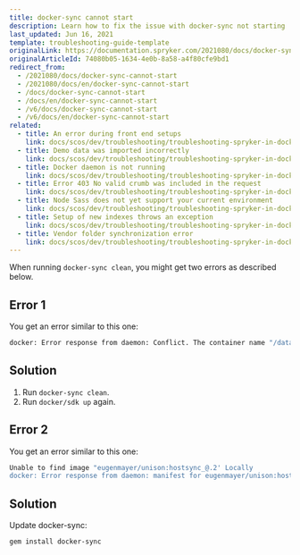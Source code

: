 ```yaml
---
title: docker-sync cannot start
description: Learn how to fix the issue with docker-sync not starting
last_updated: Jun 16, 2021
template: troubleshooting-guide-template
originalLink: https://documentation.spryker.com/2021080/docs/docker-sync-cannot-start
originalArticleId: 74080b05-1634-4e0b-8a58-a4f80cfe9bd1
redirect_from:
  - /2021080/docs/docker-sync-cannot-start
  - /2021080/docs/en/docker-sync-cannot-start
  - /docs/docker-sync-cannot-start
  - /docs/en/docker-sync-cannot-start
  - /v6/docs/docker-sync-cannot-start
  - /v6/docs/en/docker-sync-cannot-start
related:
  - title: An error during front end setups
    link: docs/scos/dev/troubleshooting/troubleshooting-spryker-in-docker-issues/troubleshooting-docker-installation/an-error-during-front-end-setup.html
  - title: Demo data was imported incorrectly
    link: docs/scos/dev/troubleshooting/troubleshooting-spryker-in-docker-issues/troubleshooting-docker-installation/demo-data-was-imported-incorrectly.html
  - title: Docker daemon is not running
    link: docs/scos/dev/troubleshooting/troubleshooting-spryker-in-docker-issues/troubleshooting-docker-installation/docker-daemon-is-not-running.html
  - title: Error 403 No valid crumb was included in the request
    link: docs/scos/dev/troubleshooting/troubleshooting-spryker-in-docker-issues/troubleshooting-docker-installation/error-403-no-valid-crumb-was-included-in-the-request.html
  - title: Node Sass does not yet support your current environment
    link: docs/scos/dev/troubleshooting/troubleshooting-spryker-in-docker-issues/troubleshooting-docker-installation/node-saas-does-not-yet-support-your-current-environment.html
  - title: Setup of new indexes throws an exception
    link: docs/scos/dev/troubleshooting/troubleshooting-spryker-in-docker-issues/troubleshooting-docker-installation/setup-of-new-indexes-throws-an-exception.html
  - title: Vendor folder synchronization error
    link: docs/scos/dev/troubleshooting/troubleshooting-spryker-in-docker-issues/troubleshooting-docker-installation/vendor-folder-synchronization-error.html
---
```


When running `docker-sync clean`, you might get two errors as described below.

## Error 1

You get an error similar to this one:

```bash
docker: Error response from daemon: Conflict. The container name "/data-sync" is already in use by container "47dd708a7a7f9550390432289bd85fe0e4491b080748fcbba7ddb3331de2c7e7". You have to remove (or rename) that container to be able to reuse that name.
```

## Solution

1. Run `docker-sync clean`.
2. Run `docker/sdk up` again.

## Error 2

You get an error similar to this one:

```bash
Unable to find image "eugenmayer/unison:hostsync_@.2' Locally
docker: Error response from daemon: manifest for eugenmayer/unison:hostsync_@.2 not found: manifest unknown: manifest unknown.
```

## Solution

Update docker-sync:

```bash
gem install docker-sync
```
